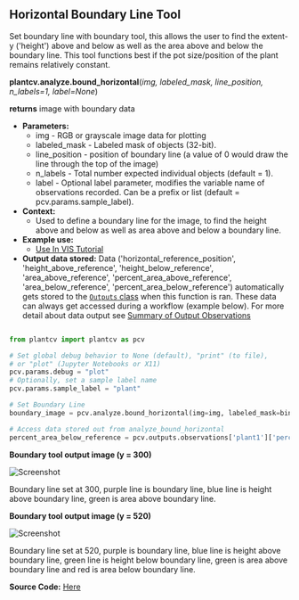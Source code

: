 ## Horizontal Boundary Line Tool

Set boundary line with boundary tool, this allows the user to find the extent-y ('height')
above and below as well as the area above and below the boundary line. This tool functions 
best if the pot size/position of the plant remains relatively constant.
 
**plantcv.analyze.bound_horizontal**(*img, labeled_mask, line_position, n_labels=1, label=None*)

**returns** image with boundary data

- **Parameters:**
    - img - RGB or grayscale image data for plotting
    - labeled_mask - Labeled mask of objects (32-bit).
    - line_position - position of boundary line (a value of 0 would draw the line through the top of the image)
    - n_labels - Total number expected individual objects (default = 1).
    - label - Optional label parameter, modifies the variable name of observations recorded. Can be a prefix or list (default = pcv.params.sample_label).
- **Context:**
    - Used to define a boundary line for the image, to find the height above and below as well as area above and below a
    boundary line.
- **Example use:**
    - [Use In VIS Tutorial](tutorials/vis_tutorial.md)
- **Output data stored:** Data ('horizontal_reference_position', 'height_above_reference', 'height_below_reference',
'area_above_reference', 'percent_area_above_reference', 'area_below_reference', 'percent_area_below_reference') automatically
gets stored to the [`Outputs` class](outputs.md) when this function is ran. These data can always get accessed during a
workflow (example below). For more detail about data output see
[Summary of Output Observations](output_measurements.md#summary-of-output-observations)

```python

from plantcv import plantcv as pcv

# Set global debug behavior to None (default), "print" (to file), 
# or "plot" (Jupyter Notebooks or X11)
pcv.params.debug = "plot"
# Optionally, set a sample label name
pcv.params.sample_label = "plant"

# Set Boundary Line    
boundary_image = pcv.analyze.bound_horizontal(img=img, labeled_mask=bin_mask, line_position=300, n_labels=1)

# Access data stored out from analyze_bound_horizontal
percent_area_below_reference = pcv.outputs.observations['plant1']['percent_area_below_reference']['value']

```

**Boundary tool output image (y = 300)**

![Screenshot](img/documentation_images/analyze_bound_horizontal/boundary_950.jpg)

Boundary line set at 300, purple line is boundary line, blue line is height above boundary line, 
green is area above boundary line.

**Boundary tool output image (y = 520)**

![Screenshot](img/documentation_images/analyze_bound_horizontal/boundary_330.jpg)

Boundary line set at 520, purple is boundary line, blue line is height above boundary line, 
green line is height below boundary line, green is area above boundary line and red is area below boundary line.

**Source Code:** [Here](https://github.com/danforthcenter/plantcv/blob/main/plantcv/plantcv/analyze/bound_horizontal.py)
